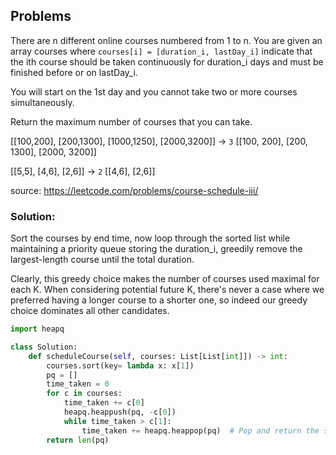 ## Problems


There are n different online courses numbered from 1 to n. You are given an array courses where `courses[i] = [duration_i, lastDay_i]` indicate that the ith 
course should be taken continuously for duration_i days and must be finished before or on lastDay_i.

You will start on the 1st day and you cannot take two or more courses simultaneously.

Return the maximum number of courses that you can take.

[[100,200], [200,1300], [1000,1250], [2000,3200]] -> `3` [[100, 200], [200, 1300], [2000, 3200]]

[[5,5], [4,6], [2,6]] -> `2` [[4,6], [2,6]]

source: <https://leetcode.com/problems/course-schedule-iii/>

### Solution:

Sort the courses by end time, now loop through the sorted list while maintaining a priority queue storing the duration_i,  greedily remove the largest-length 
course until the total duration.

Clearly, this greedy choice makes the number of courses used maximal for each K. When considering potential future K, 
there's never a case where we preferred having a longer course to a shorter one, so indeed our greedy choice dominates all other candidates.

```python
import heapq

class Solution:
    def scheduleCourse(self, courses: List[List[int]]) -> int:
        courses.sort(key= lambda x: x[1])
        pq = []
        time_taken = 0
        for c in courses:
            time_taken += c[0]
            heapq.heappush(pq, -c[0])
            while time_taken > c[1]:
                time_taken += heapq.heappop(pq)  # Pop and return the smallest item from the heap, hence using negative values
        return len(pq)
```

